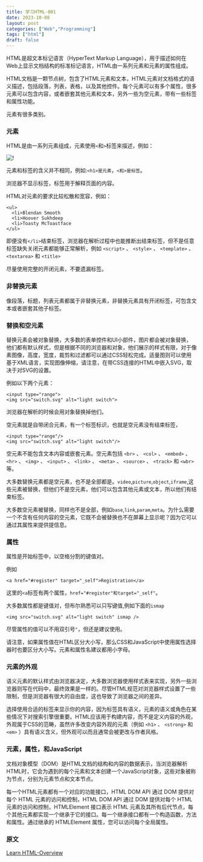 ```yaml
---
title: 学习HTML-001
date: 2023-10-08
layout: post
categories: ["Web","Programming"]
tags: ["html"]
draft: false
---
```


HTML是超文本标记语言（HyperText Markup Language），用于描述如何在Web上显示文档结构的标准标记语言，HTML由一系列元素和元素的属性组成。

HTML文档是一颗节点树，包含了HTML元素和文本，HTML元素对文档格式的语义描述，包括段落，列表，表格，以及其他控件。每个元素可以有多个属性，很多元素可以包含内容，或者嵌套其他元素和文本，另外一些为空元素，带有一些标签和属性功能。

元素有很多类别。

### 元素

HTML是由一系列元素组成，元素使用`<`和`>`标签来描述，例如：

![!](https://web-dev.imgix.net/image/kheDArv5csY6rvQUJDbWRscckLr1/oyFzeg8ttK57XMGuVNvG.png?auto=format&w=845)

元素和标签的含义并不相同，例如:`<h1>是元素`，`<和>是标签`。

浏览器不显示标签，标签用于解释页面的内容。

HTML对元素的要求比较松散和宽容，例如：

```
<ul>
  <li>Blendan Smooth
  <li>Hoover Sukhdeep
  <li>Toasty McToastface
</ul>

```
即便没有`</li>`结束标签，浏览器在解析过程中也能推断出结束标签，但不是任意标签缺失关闭元素都能够正常解析，例如 `<script>` 、 `<style>` 、 `<template>` 、 `<textarea>` 和 `<title>`

尽量使用完整的开闭元素，不要遗漏标签。

### 非替换元素

像段落，标题，列表元素都属于非替换元素，非替换元素具有开闭标签，可包含文本或者嵌套其他子标签。

### 替换和空元素

替换元素会被对象替换，大多数的表单控件和UI小部件，图片都会被对象替换，他们都有默认样式，但是根据不同的浏览器和对象，他们展示的样式有限，对于像素图像，高度，宽度，裁剪和过滤都可以通过CSS轻松完成。适量图则可以使用基于XML语言，实现图像伸缩，请注意，在带CSS连接的HTML中嵌入SVG，取决于对SVG的设置。

例如以下两个元素：

```
<input type="range">
<img src="switch.svg" alt="light switch">

```
浏览器在解析的时候会用对象替换掉他们。

空元素就是自带闭合元素，有一个标签标识，也就是空元素没有结束标签，

```
<input type="range"/>
<img src="switch.svg" alt="light switch"/>

```

空元素不能包含文本内容或嵌套元素。空元素包括 `<br>` 、 `<col>` 、 `<embed>` 、 `<hr>` 、 `<img>` 、 `<input>` 、 `<link>` 、 `<meta>` 、 `<source>` 、 `<track>` 和 `<wbr>` 等。

大多数替换元素都是空元素，也不是全部都是。`video`,`picture`,`object`,`iframe`,这些元素被替换，但他们不是空元素，他们可以包含其他元素或文本，所以他们有结束标签。

大多数空元素被替换，同样也不是全部，例如`base`,`link`,`param`,`meta`。为什么需要一个不含有任何内容的空元素，它既不会被替换也不在屏幕上显示呢？因为它可以通过其属性来提供提信息。

### 属性

属性是开始标签中，以空格分割的键值对。

例如
```
<a href="#register" target="_self">Registration</a>
```
这里的`<a`标签有两个属性，`href="#register"和target="_self"`。

大多数属性都是键值对，但布尔熟悉可以只写键值,例如下面的`ismap`

```
<img src="switch.svg" alt="light switch" ismap />
```
尽管属性的值可以不用双引号`"`，但还是建议使用。

请注意，如果属性值在HTML区分大小写，那么CSS和JavaScript中使用属性选择器时也要区分大小写。元素和属性名建议都用小字母。

### 元素的外观

语义元素的默认样式由浏览器决定，大多数浏览器使用样式表来实现，另外一些浏览器则写在代码中，最终效果是一样的。尽管HTML规范对浏览器样式设置了一些限制，但是浏览器有很大的自由度，这也导致了浏览器之间的差异。

选择使用合适的标签来显示你的内容，因为标签具有语义，元素的语义或角色在某些情况下对搜索引擎很重要。HTML应该用于构建内容，而不是定义内容的外观，外观属于CSS的范畴，虽然许多改变内容外观的元素（例如 `<h1>` 、 `<strong>` 和 `<em>` ）具有语义含义，但外观可以而且通常会被更改与作者风格。

### 元素，属性，和JavaScript

文档对象模型（DOM）是HTML文档的结构和内容的数据表示，当浏览器解析HTML时，它会为遇到的每个元素和文本创建一个JavaScript对象，这些对象被称为节点，分别为元素节点和文本节点。

每一个HTML元素都有一个对应的功能接口，HTML DOM API 通过 DOM 提供对每个 HTML 元素的访问和控制，HTML DOM API 通过 DOM 提供对每个 HTML 元素的访问和控制，HTMLElement 接口表示 HTML 元素及其所有后代节点，每个其他元素都实现一个继承于它的接口。每一个继承接口都有一个构造函数，方法和属性。通过继承的 HTMLElement 属性，您可以访问每个全局属性。

### 原文

[Learn HTML-Overview](https://web.dev/learn/html/overview/)
